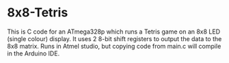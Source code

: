 # 8x8-Tetris
This is C code for an ATmega328p which runs a Tetris game on an 8x8 LED (single colour) display. It uses 2 8-bit shift registers to output the data to the 8x8 matrix. Runs in Atmel studio, but copying code from main.c will compile in the Arduino IDE.
